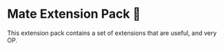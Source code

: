 # Mate Extension Pack 🧉

This extension pack contains a set of extensions that are useful, and very OP.

